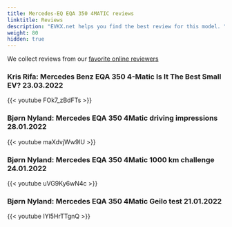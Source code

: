 ```yaml
---
title: Mercedes-EQ EQA 350 4MATIC reviews
linktitle: Reviews
description: "EVKX.net helps you find the best review for this model. "
weight: 80
hidden: true
---
```

<object type="image/svg+xml" data="../modelnavigation.svg"></object>
We collect reviews from our [favorite online reviewers](/guides/evreviewers/)

### Kris Rifa: Mercedes Benz EQA 350 4-Matic Is It The Best Small EV? 23.03.2022

{{< youtube FOk7_zBdFTs >}}

### Bjørn Nyland: Mercedes EQA 350 4Matic driving impressions 28.01.2022

{{< youtube maXdvjWw9lU >}}

### Bjørn Nyland: Mercedes EQA 350 4Matic 1000 km challenge 24.01.2022

{{< youtube uVG9Ky6wN4c >}}

### Bjørn Nyland: Mercedes EQA 350 4Matic Geilo test 21.01.2022

{{< youtube IYl5HrTTgnQ >}}

